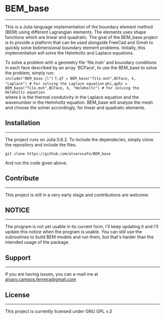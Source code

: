 # BEM_base
---
This is a Julia language implementation of the boundary element method (BEM) using different Lagrangian elements.
The elements uses shape functions which are linear and quadratic.
The goal of the BEM_base project is to provide a platform that can be used alongside FreeCad and Gmsh to quickly solve bidimensional boundary element problems.
Initially, this implementation will solve the Helmholtz and Laplace equations.

To solve a problem with a geometry file 'file.msh' and boundary conditions in each face described by an array 'BCFace', to use the BEM_base to solve the problem, simply run:  
    `include("BEM_base.jl")`
    `T,qT = BEM_base("file.msh",BCFace, k, "Laplace") # For solving the Laplace equation`
    `phi,qphi = BEM_base("file.msh",BCFace, k, "Helmholtz") # For solving the Helmholtz equation`  
where k is the thermal condutivity in the Laplace equation and the wavenumber in the Helmholtz equation.
BEM_base will analyse the mesh and choose the solver accordingly, for linear and quadratic elements.

## Installation
---
The project runs on Julia 0.6.2. To include the dependecies, simply clone the repository and include the files.  

    git clone https://github.com/alvarocafe/BEM_base
And run the code given above.

## Contribute
---
This project is still in a very early stage and contributions are welcome.

## NOTICE
---
The program is not yet usable in its current form, I'll keep updating it and I'll update this notice when the program is usable. You can still use the subroutines to build BEM models and run them, but that's harder than the intended usage of the package. 

## Support
---
If you are having issues, you can e-mail me at alvaro.campos.ferreira@gmail.com

## License
---
This project is currently licensed under GNU GPL v.3
